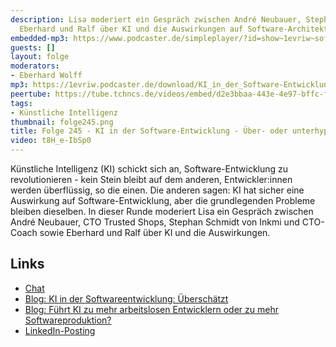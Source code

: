 ```yaml
---
description: Lisa moderiert ein Gespräch zwischen André Neubauer, Stephan Schmidt,
  Eberhard und Ralf über KI und die Auswirkungen auf Software-Architekturen.
embedded-mp3: https://www.podcaster.de/simpleplayer/?id=show~1evriw~software-architektur-im-stream~pod-e2676f63c107244042cde008ac&v=1734714869
guests: []
layout: folge
moderators:
- Eberhard Wolff
mp3: https://1evriw.podcaster.de/download/KI_in_der_Software-Entwicklung_Ueber-_oder_unterhypt.mp3
peertube: https://tube.tchncs.de/videos/embed/d2e3bbaa-443e-4e97-bffc-fb46391b607c
tags:
- Künstliche Intelligenz
thumbnail: folge245.png
title: Folge 245 - KI in der Software-Entwicklung - Über- oder unterhypt?
video: t8H_e-IbSp0
---
```


Künstliche Intelligenz (KI) schickt sich an, Software-Entwicklung zu
revolutionieren - kein Stein bleibt auf dem anderen, Entwickler:innen
werden überflüssig, so die einen. Die anderen sagen: KI hat sicher
eine Auswirkung auf Software-Entwicklung, aber die grundlegenden
Probleme bleiben dieselben. In dieser Runde moderiert Lisa ein
Gespräch zwischen André Neubauer, CTO Trusted Shops, Stephan Schmidt
von Inkmi und CTO-Coach sowie Eberhard und Ralf über KI und die
Auswirkungen. 


## Links

* [Chat](/sketchnotes/episode245.txt)
* [Blog: KI in der Softwareentwicklung: Überschätzt](https://www.heise.de/blog/KI-in-der-Softwareentwicklung-Ueberschaetzt-9336902.html)
* [Blog: Führt KI zu mehr arbeitslosen Entwicklern oder zu mehr Softwareproduktion?](https://www.heise.de/blog/Fuehrt-KI-zu-mehr-arbeitslosen-Entwicklern-oder-zu-mehr-Softwareproduktion-10189960.html)
* [LinkedIn-Posting](https://www.linkedin.com/posts/eberhardwolff_ai-in-software-development-overhyped-activity-7256945510601707520-mXbh)
